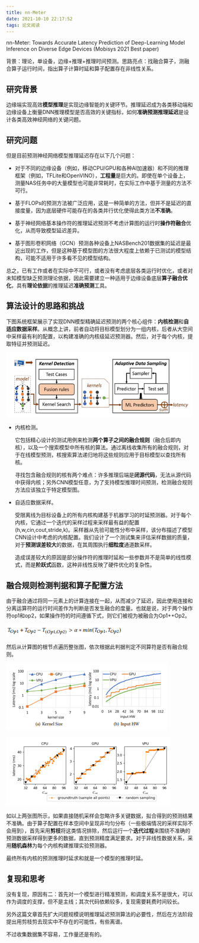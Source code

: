```yaml
---
title: nn-Meter
date: 2021-10-10 22:17:52
tags: 论文阅读
---
```


nn-Meter: Towards Accurate Latency Prediction of Deep-Learning Model Inference on Diverse Edge Devices (Mobisys 2021 Best paper)

背景：理论，单设备，边缘+推理+推理时间预测。思路亮点：找融合算子，测融合算子运行时间，指出算子计算时延和算子配置存在非线性关系。

<!-- more -->

## 研究背景

边缘端实现高效**模型推理**是实现边缘智能的关键环节。推理延迟成为各类移动端和边缘设备上衡量DNN推理模型是否高效的关键指标，如何**准确预测推理延迟**是设计各类高效神经网络的关键问题。

## 研究问题

但是目前预测神经网络模型推理延迟存在以下几个问题：

- 对于不同的边缘设备（例如，移动CPU/GPU和各种AI加速器）和不同的推理框架（例如，TFLite和OpenVINO），**工程量**是巨大的。即使在单个设备上，测量NAS任务中的大量模型也可能非常耗时，在实际工作中基于测量的方法不可行。

- 基于FLOPs的预测方法被广泛应用，这是一种简单的方法，但并不是延迟的直接度量，因为底层硬件可能存在的各类并行优化使得此类方法**不准确**。

- 基于神经网络基本操作符的推理延迟预测不考虑计算图的运行时**操作符融合**优化，从而导致模型延迟差异。

- 基于图形卷积网络（GCN）预测各种设备上NASBench201数据集的延迟是最近出现的工作，但是这种基于模型图的方法很大程度上依赖于已测试的模型结构，可能不适用于许多看不见的模型结构。

总之，已有工作或者在实际中不可行，或者没有考虑底层各类运行时优化，或者对未知模型缺乏预测理论依据，因此需要建立一种适用于边缘设备底层**算子融合优化**，具有**理论依据**的推理延迟**准确预测**工具。

## 算法设计的思路和挑战

下图系统框架展示了实现DNN模型精确延迟预测的两个核心组件：**内核检测**和**自适应数据采样**。从概念上讲，前者自动将目标模型划分为一组内核，后者从大空间中采样最有利的配置，以构建准确的内核级延迟预测器。然后，对于每个内核，提取特征并预测延迟。

![](/img/nn-Meter/arch.png)

- 内核检测。

    它包括精心设计的测试用例来检测**两个算子之间的融合规则**（融合后即内核），以及一个搜索模型中所有核的算法。通过离线收集所有的融合规则，对于在线模型预测，核搜索算法递归地将这些规则应用于目标模型以查找所有核。

    寻找包含融合规则的核有两个难点：许多推理后端是**闭源代码**，无法从源代码中获得内核；另外CNN模型任意，为了支持模型推理时间预测，检测融合规则方法应该独立于特定模型图。

- 自适应数据采样。

    受限离线为目标设备上的所有内核构建基于机器学习的时延预测器。对于每个内核，它通过一个迭代的采样过程来采样最有益的配置(h,w,cin,cout,stride,k)。采样器从先验可能性分布中采样，该分布描述了模型CNN设计中考虑的内核配置。我们设计了一个测试集来评估采样数据的质量，对于**预测误差较大**的数据，在其周围执行**细粒度**通道数采样。

    造成误差较大的原因是部分操作符的推理时延和一些参数并不是简单的线性模式，而是**阶跃式**函数，这种非线性反映了硬件优化的复杂性。

## 融合规则检测判据和算子配置方法

由于融合通过将同一元素上的计算连接在一起，从而减少了延迟，因此使用连接和分离运算符的运行时间差作为判断是否发生融合的度量。也就是说，对于两个操作符op1和op2，如果操作符的时间遵循下式，则它们被视为被融合为Op1++Op2。

![](/img/nn-Meter/formula.png)

然后从计算图的根节点遍历整张图，依次根据此判据判定不同算符是否有融合规则。

![](/img/nn-Meter/1.png)

![](/img/nn-Meter/2.png)

如以上两张图所示，如果直接随机采样会忽略许多关键数据，拟合得到的预测结果不准确。由于算子配置在样本空间中呈现非均匀分布（一些极端情况的采样实际不会用到），首先采用**剪枝**将这类情况排除，然后运行一个**迭代过程**来围绕不准确的预测数据采样得到更多的数据，直到预测精度满足要求。对于非线性数据关系，采用**随机森林**为每个内核构建推理实验预测器。

最终所有内核的预测推理时延求和就是一个模型的推理时延。

## 复现和思考

没有复现，原因有二：首先对一个模型进行精准预测，和调度关系不是很大，可以作为调度的支撑，但不是主线；其次代码依赖较多，复现需要耗费时间较长。

另外这篇文章首先扩大问题规模说明推理延迟预测算法的必要性，然后在方法阶段提出用剪枝剪去现实中不存在的可能性，有些离谱。

不过收集数据集不容易，工作量还是有的。
